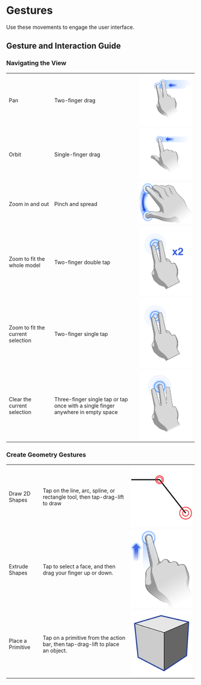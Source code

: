 # Gestures

Use these movements to engage the user interface.

## Gesture and Interaction Guide

### Navigating the View

|  |  |  |
| :--- | :--- | :--- |
| Pan | Two-finger drag | ![](../.gitbook/assets/guid-4307f5d6-e2c3-4cab-9fd2-651d52b3dcf8-low.png) |
| Orbit | Single-finger drag | ![](../.gitbook/assets/guid-65a59445-15db-4f19-b25a-5d5193e57761-low.png) |
| Zoom in and out | Pinch and spread | ![](../.gitbook/assets/guid-7b204401-5d68-4119-bc25-06353f6de600-low.png) |
| Zoom to fit the whole model | Two-finger double tap | ![](../.gitbook/assets/gestures-ios-2finger-doubletap-02.png) |
| Zoom to fit the current selection | Two-finger single tap | ![](../.gitbook/assets/gestures-ios-2finger-singletap-03.png) |
| Clear the current selection | Three-finger single tap or tap once with a single finger anywhere in empty space | ![](../.gitbook/assets/gestures-ios-3finger-singletap-04.png) |

### Create Geometry Gestures

|  |  |  |
| :--- | :--- | :--- |
| Draw 2D Shapes | Tap on the line, arc, spline, or rectangle tool, then tap-drag-lift to draw | ![](../.gitbook/assets/guid-f27654cc-6996-4d89-8030-3ea2b9d41b63-low.png) |
| Extrude Shapes | Tap to select a face, and then drag your finger up or down. | ![](../.gitbook/assets/guid-a84a7dbb-e3ef-4130-afdf-0e9cd1ba5512-low.png) |
| Place a Primitive | Tap on a primitive from the action bar, then tap-drag-lift to place an object. | ![](../.gitbook/assets/guid-08d9b90c-be55-4596-bffb-3436e9d2a939-low.png) |

